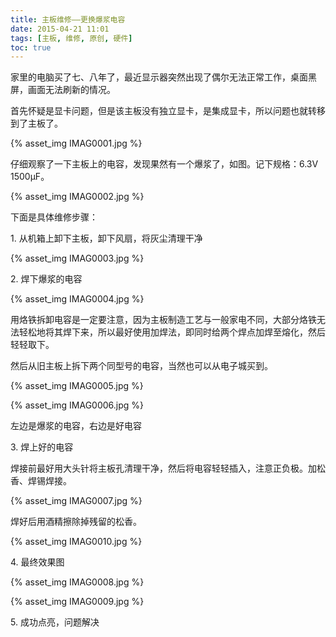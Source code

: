 ```yaml
---
title: 主板维修——更换爆浆电容
date: 2015-04-21 11:01
tags: [主板, 维修, 原创, 硬件]
toc: true
---
```


家里的电脑买了七、八年了，最近显示器突然出现了偶尔无法正常工作，桌面黑屏，画面无法刷新的情况。

首先怀疑是显卡问题，但是该主板没有独立显卡，是集成显卡，所以问题也就转移到了主板了。

<!-- more -->

{% asset_img IMAG0001.jpg %}

仔细观察了一下主板上的电容，发现果然有一个爆浆了，如图。记下规格：6.3V 1500μF。

{% asset_img IMAG0002.jpg %}

下面是具体维修步骤：

1\. 从机箱上卸下主板，卸下风扇，将灰尘清理干净

{% asset_img IMAG0003.jpg %}

2\. 焊下爆浆的电容

{% asset_img IMAG0004.jpg %}

用烙铁拆卸电容是一定要注意，因为主板制造工艺与一般家电不同，大部分烙铁无法轻松地将其焊下来，所以最好使用加焊法，即同时给两个焊点加焊至熔化，然后轻轻取下。

然后从旧主板上拆下两个同型号的电容，当然也可以从电子城买到。

{% asset_img IMAG0005.jpg %}

{% asset_img IMAG0006.jpg %}

左边是爆浆的电容，右边是好电容

3\. 焊上好的电容

焊接前最好用大头针将主板孔清理干净，然后将电容轻轻插入，注意正负极。加松香、焊锡焊接。

{% asset_img IMAG0007.jpg %}

焊好后用酒精擦除掉残留的松香。

{% asset_img IMAG0010.jpg %}

4\. 最终效果图

{% asset_img IMAG0008.jpg %}

{% asset_img IMAG0009.jpg %}

5\. 成功点亮，问题解决
